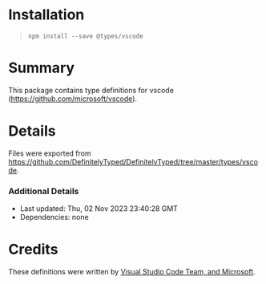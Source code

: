 # Installation
> `npm install --save @types/vscode`

# Summary
This package contains type definitions for vscode (https://github.com/microsoft/vscode).

# Details
Files were exported from https://github.com/DefinitelyTyped/DefinitelyTyped/tree/master/types/vscode.

### Additional Details
 * Last updated: Thu, 02 Nov 2023 23:40:28 GMT
 * Dependencies: none

# Credits
These definitions were written by [Visual Studio Code Team, and Microsoft](https://github.com/microsoft).
